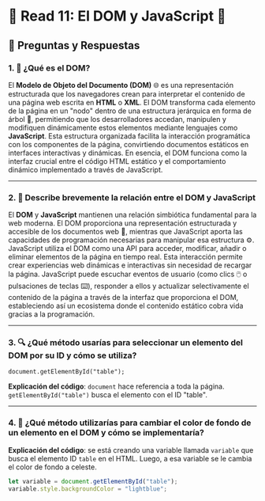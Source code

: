 # 🌟 **Read 11: El DOM y JavaScript** 🌟

## 📝 **Preguntas y Respuestas**

### 1. 🤔 **¿Qué es el DOM?**

El **Modelo de Objeto del Documento (DOM)** 🌐 es una representación estructurada que los navegadores crean para interpretar el contenido de una página web escrita en **HTML** o **XML**. El DOM transforma cada elemento de la página en un "nodo" dentro de una estructura jerárquica en forma de árbol 🌳, permitiendo que los desarrolladores accedan, manipulen y modifiquen dinámicamente estos elementos mediante lenguajes como **JavaScript**. Esta estructura organizada facilita la interacción programática con los componentes de la página, convirtiendo documentos estáticos en interfaces interactivas y dinámicas. En esencia, el DOM funciona como la interfaz crucial entre el código HTML estático y el comportamiento dinámico implementado a través de JavaScript.

---

### 2. 🔄 **Describe brevemente la relación entre el DOM y JavaScript**

El **DOM** y **JavaScript** mantienen una relación simbiótica fundamental para la web moderna. El DOM proporciona una representación estructurada y accesible de los documentos web 📄, mientras que JavaScript aporta las capacidades de programación necesarias para manipular esa estructura ⚙️. JavaScript utiliza el DOM como una API para acceder, modificar, añadir o eliminar elementos de la página en tiempo real. Esta interacción permite crear experiencias web dinámicas e interactivas sin necesidad de recargar la página. JavaScript puede escuchar eventos de usuario (como clics 🖱️ o pulsaciones de teclas ⌨️), responder a ellos y actualizar selectivamente el contenido de la página a través de la interfaz que proporciona el DOM, estableciendo así un ecosistema donde el contenido estático cobra vida gracias a la programación.

---

### 3. 🔍 **¿Qué método usarías para seleccionar un elemento del DOM por su ID y cómo se utiliza?**


```document.getElementById("table");```

**Explicación del código**: `document` hace referencia a toda la página. `getElementById("table")` busca el elemento con el ID "table".

---

### 4. 🎨 **¿Qué método utilizarías para cambiar el color de fondo de un elemento en el DOM y cómo se implementaría?**

**Explicación del código**: se está creando una variable llamada `variable` que busca el elemento ID `table` en el HTML. Luego, a esa variable se le cambia el color de fondo a celeste.

```javascript
let variable = document.getElementById("table");
variable.style.backgroundColor = "lightblue";
